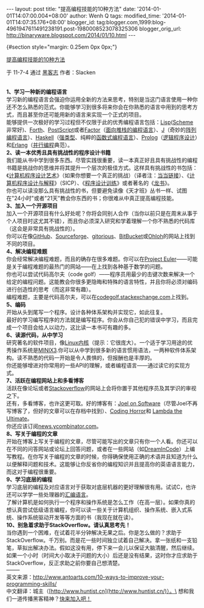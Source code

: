 --- layout: post title: "提高编程技能的10种方法" date:
'2014-01-01T14:07:00.004+08:00' author: Wenh Q tags: modified\_time:
'2014-01-01T14:07:35.176+08:00' blogger\_id:
tag:blogger.com,1999:blog-4961947611491238191.post-1980008523078325306
blogger\_orig\_url: http://binaryware.blogspot.com/2014/01/10.html ---
<div dir="ltr">

 {#section style="margin: 0.25em 0px 0px;"}

<div>

[提高编程技能的10种方法](http://heikezhi.com/2011/07/03/10-ways-to-improve-your-programming-skills/)

</div>

<div style="margin-bottom: 0.5em;">

于 11-7-4 通过 [黑客志](http://heikezhi.com/) 作者：Slacken

</div>

\
**1、学习一种新的编程语言**\
学习新的编程语言会强迫你运用全新的方法来思考，特别是当这门语言使用一种你还不怎么熟悉的范式。你能够学习到很多将来你会在你熟悉的语言中用到的思考方式，而且甚至你还可能用新的语言来实现一个正式的项目。\
能够提供一次极好的学习过程但不仅限于此的优秀编程语言包括：[Lisp](http://en.wikipedia.org/wiki/Lisp_%28programming_language%29)([Scheme](http://en.wikipedia.org/wiki/Scheme_%28programming_language%29)非常好)、[Forth](http://en.wikipedia.org/wiki/Forth_%28programming_language%29)、[PostScript](http://en.wikipedia.org/wiki/PostScript)或者[Factor](http://factorcode.org/)（[面向堆栈的编程语言](http://en.wikipedia.org/wiki/Stack-oriented_programming_language)）、[J](http://www.antoarts.com/the-j-programming-language-an-introduction-and-tutorial/)（奇妙的[阵列编程语言](http://en.wikipedia.org/wiki/Array_programming)）、[Haskell](http://haskell.org/haskellwiki/Haskell)（[强类型](http://en.wikipedia.org/wiki/Strong_typing)、纯粹的[函数式编程语言](http://en.wikipedia.org/wiki/Functional_programming)）、[Prolog](http://en.wikipedia.org/wiki/Prolog)（[逻辑程序设计](http://en.wikipedia.org/wiki/Logic_programming)）和[Erlang](http://en.wikipedia.org/wiki/Erlang_%28programming_language%29)（[并行编程](http://en.wikipedia.org/wiki/Concurrent_computing)典范）。\
**2、读一本优秀且具有挑战性的程序设计书籍**\
我们能从书中学到很多东西。尽管实践很重要，读一本真正好且具有挑战性的编程书籍是挑战你的思维并将其提升一个层次的极佳方式。这样具有挑战性的书包括：《[计算机程序设计艺术](http://www.amazon.com/Art-Computer-Programming-Volumes-Boxed/dp/0201485419)》（如果你想要一个真正的挑战）（译者注：[当当链接](http://search.dangdang.com/search_pub.php?key=%BC%C6%CB%E3%BB%FA%B3%CC%D0%F2%C9%E8%BC%C6%D2%D5%CA%F5)）、《[计算机程序设计与解释](http://www-mitpress.mit.edu/sicp/full-text/book/book.html)》（SICP）、《[程序设计训练](http://www.amazon.com/Discipline-Programming-Edsger-W-Dijkstra/dp/013215871X)》或者著名的《[龙书](http://www.amazon.com/gp/product/0321486811/)》。\
你也可以读没那么具有挑战性的书，但要避免读像《天才班》丛书一样、试图在"24小时"或者"21天"教会你东西的书；你很难从中真正提高编程技能。\
**3、加入一个开源项目**\
加入一个开源项目有什么好处呢？你将会同别人合作（当你以前只是在周末从事于个人项目时这尤其不错），而且你必须深入研究和学着理解一个你不熟悉的代码库（这会是非常具有挑战性的）。\
你可以在像[GitHub](https://github.com/)、[Sourceforge](http://sourceforge.net/)、[gitorious](http://gitorious.org/)、[BitBucket](https://bitbucket.org/)或[Ohloh](http://www.ohloh.net/)的网站上找到不同的项目。\
**4、解决编程难题**\
你会经常解决编程难题，而且的确存在很多难题。你可以在[Project
Euler](http://projecteuler.net/)——可能是关于编程难题的最热门的网站——在上找到各种基于数学的问题。\
你也可以尝试代码高尔夫（code
golf）——程序员用最少的击键次数来解决一个给定的编程问题。这能教会你很多更隐晦和特殊的语言特性，并且你将必须对编码进行创造性的思考（而这非常有趣）。\
编程难题，主要是代码高尔夫，可以在[codegolf.stackexchange.com](http://codegolf.stackexchange.com/)上找到。\
**5、编码**\
开始从头到尾写一个程序。设计各种体系架构并实现它，如此往复。\
最好的学习编写程序的方法就是编写程序。你会从你自己犯的错误中学习，而且完成一个项目会给人以动力，这比读一本书可有趣的多。\
**6、读源代码，从中学习**\
研究著名的软件项目，像[Linux内核](http://www.kernel.org/)（提示：它很庞大）。一个适于学习用途的优秀操作系统是[MINIX3](http://minix3.org/).你可以从中学到很多新的语言惯用语法，一两种软件体系架构。读不熟悉的代码一开始是令人畏惧的，但报酬也是丰厚的。\
你还能够增进对你常用的一些API的理解，或者编程语言——通过读它的实现方式。\
**7、活跃在编程网站上和多看博客**\
活跃在像论坛或者[Stackoverflow](http://stackoverflow.com/)的网站上会将你置于其他程序员及其学识的审视之下。\
还有，多看博客，也许这更可取。好的博客有：[Joel on
Software](http://www.joelonsoftware.com/)（尽管Joel不再写博客了，但好的文章可以在存档中找到）、[Coding
Horror](http://www.codinghorror.com/blog/)和 [Lambda the
Ultimate](http://lambda-the-ultimate.org/)。\
你还应该订阅[news.ycombinator.com](http://news.ycombinator.com/)。\
**8、写关于编程的文章**\
开始在博客上写关于编程的文章，尽管可能写出的文章只有你一个人看。你还可以在不同的问答网站或论坛上回答问题，或者在一些网站（如[DreamInCode](http://dreamincode.net/)）上编写教程。在你写关于编程的文章的时候，你得确保使用正确的术语并且知道为什么以便解释问题和技术。这能够让你反省你的编程知识并且提高你的英语语言能力，而这对于编程很重要。\
**9、学习底层的编程**\
学习底层的编程及对应语言对于获取对底层机器的更好理解很有用。试试C，也许还可以学学一些处理器的[汇编语言](http://en.wikipedia.org/wiki/Assembly_language)。\
了解计算机是如何执行一个程序和操作系统是怎么工作（在高一层）。如果你真的想认真尝试低级语言编程，你可以读一些关于计算机组织、操作系统、嵌入式系统、操作系统驱动开发等等方面的书（我现在就在读）。\
**10、别急着求助于StackOverflow。请认真思考先！**\
当你遇到一个困难，在试着花半分钟解决无果之后。你是怎么做的？求助于StackOverflow。千万别。而是花一些时间独立试着自己解决。拿一张纸和一支铅笔，草拟出解决办法。假如这没有用，停下来一会儿以保证大脑清醒，然后继续。\
如果一个小时（时间大小取决于问题的大小）后还是没有结果，这时你才应求助于StackOverflow，反正求助之前你要自己想清楚。\
——–\
英文来源：<http://www.antoarts.com/10-ways-to-improve-your-programming-skills/>\
中文翻译：城主（[http://www.huntist.cn](http://www.huntist.cn/)）。\
想和我们一道传播黑客精神？[快来加入吧！](http://heikezhi.com/join)

</div>

